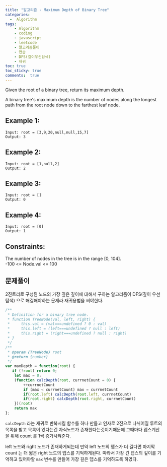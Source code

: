 ```yaml
---
title: "알고리즘 - Maximum Depth of Binary Tree"
categories: 
  -  Algorithm
tags: 
    - Algorithm
    - coding
    - javascript
    - leetcode
    - 알고리즘풀이
    - 연습
    - DFS(깊이우선탐색)
    - 재귀
toc: true
toc_sticky: true
comments:  true
---
```

Given the root of a binary tree, return its maximum depth.

A binary tree's maximum depth is the number of nodes along the longest path from the root node down to the farthest leaf node.

 

## Example 1:
```console
Input: root = [3,9,20,null,null,15,7]
Output: 3
```

## Example 2:

```console
Input: root = [1,null,2]
Output: 2
```
## Example 3:

```console
Input: root = []
Output: 0
```

## Example 4:

```console
Input: root = [0]
Output: 1
```
 

## Constraints:

The number of nodes in the tree is in the range [0, 104].  
-100 <= Node.val <= 100

## 문제풀이
2진트리로 구성된 노드의 가장 깊은 깊이에 대해서 구하는 알고리즘이 DFS(깊이 우선 탐색) 으로 해결해야하는 문제라 재귀용법을 써야한다.

```javascript
/**
 * Definition for a binary tree node.
 * function TreeNode(val, left, right) {
 *     this.val = (val===undefined ? 0 : val)
 *     this.left = (left===undefined ? null : left)
 *     this.right = (right===undefined ? null : right)
 * }
 */
/**
 * @param {TreeNode} root
 * @return {number}
 */
var maxDepth = function(root) {
   if (!root) return 0;
    let max = 0;
    (function calcDepth(root, currnetCount = 0) {
        ++currnetCount
        if (max < currnetCount) max = currnetCount
        if(root.left) calcDepth(root.left, currnetCount)
        if(root.right) calcDepth(root.right, currnetCount)
    })(root)
    return max
};
```
  

`calcDepth` 라는 재귀로 반복시킬 함수를 하나 만들고 인자로 2진으로 나뉘어질 루트의 목록을 받고 목록이 있다는건 자식노드가 존재한다는것이기때문에 그때마다 뎁스계산을 위해 count 를 1씩 증가시켜준다.
  
left 노드와 right 노드가 존재하게되는데 만약 left 노드의 뎁스가 더 길다면 마지막 count 는 더 짧은 right 노드의 뎁스를 기억하게된다. 따라서 가장 긴 뎁스의 깊이를 기억하고 있어야할 `max` 변수를 만들어 가장 깊은 뎁스를 기억하도록 하였다.
